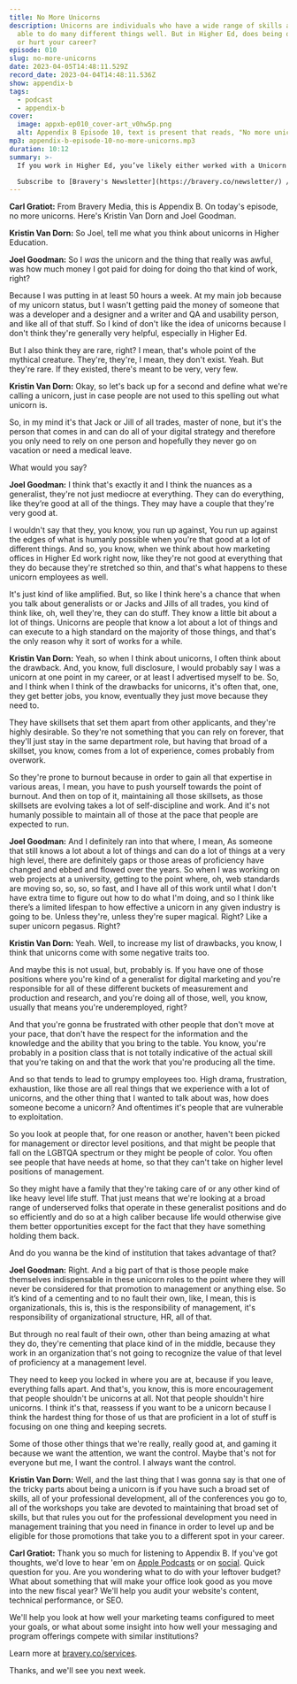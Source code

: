 ```yaml
---
title: No More Unicorns
description: Unicorns are individuals who have a wide range of skills and are
  able to do many different things well. But in Higher Ed, does being one help
  or hurt your career?
episode: 010
slug: no-more-unicorns
date: 2023-04-05T14:48:11.529Z
record_date: 2023-04-04T14:48:11.536Z
show: appendix-b
tags:
  - podcast
  - appendix-b
cover:
  image: appxb-ep010_cover-art_v0hw5p.png
  alt: Appendix B Episode 10, text is present that reads, "No more unicorns."
mp3: appendix-b-episode-10-no-more-unicorns.mp3
duration: 10:12
summary: >-
  If you work in Higher Ed, you’ve likely either worked with a Unicorn or, you’d describe *yourself* as one. Either way, you probably know that they typically have a wide range of skills and can do many different things well. It’s not all sunshine and rainbows, though. Unicorns typically experience burnout, high turnover rates, frustration with slower-moving colleagues, and being underemployed. 

  Subscribe to [Bravery's Newsletter](https://bravery.co/newsletter/) / [Follow Joel](https://www.linkedin.com/in/joelgoodman/) / [Follow Kristin](https://www.linkedin.com/in/kristinvandorn/) / Check out the [Bravery YouTube Channel](https://www.youtube.com/@BraveryMedia)
---
```

**Carl Gratiot:**
From Bravery Media, this is Appendix B. On today's episode, no more unicorns. Here's Kristin Van Dorn and Joel Goodman. 

**Kristin Van Dorn:**
So Joel, tell me what you think about unicorns in Higher Education.

**Joel Goodman:**
So I *was* the unicorn and the thing that really was awful, was how much money I got paid for doing for doing tho that kind of work, right?

Because I was putting in at least 50 hours a week. At my main job because of my unicorn status, but I wasn't getting paid the money of someone that was a developer and a designer and a writer and QA and usability person, and like all of that stuff. So I kind of don't like the idea of unicorns because I don't think they're generally very helpful, especially in Higher Ed.

But I also think they are rare, right? I mean, that's whole point of the mythical creature. They're, they're, I mean, they don't exist. Yeah. But they're rare. If they existed, there's meant to be very, very few. 

**Kristin Van Dorn:**
Okay, so let's back up for a second and define what we're calling a unicorn, just in case people are not used to this spelling out what unicorn is. 

So, in my mind it's that Jack or Jill of all trades, master of none, but it's the person that comes in and can do all of your digital strategy and therefore you only need to rely on one person and hopefully they never go on vacation or need a medical leave.

What would you say?

**Joel Goodman:**
I think that's exactly it and I think the nuances as a generalist, they're not just mediocre at everything. They can do everything, like they’re good at all of the things. They may have a couple that they're very good at.

I wouldn't say that they, you know, you run up against, You run up against the edges of what is humanly possible when you're that good at a lot of different things. And so, you know, when we think about how marketing offices in Higher Ed work right now, like they're not good at everything that they do because they're stretched so thin, and that's what happens to these unicorn employees as well.

It's just kind of like amplified. But, so like I think here's a chance that when you talk about generalists or or Jacks and Jills of all trades, you kind of think like, oh, well they're, they can do stuff. They know a little bit about a lot of things. Unicorns are people that know a lot about a lot of things and can execute to a high standard on the majority of those things, and that's the only reason why it sort of works for a while.

**Kristin Van Dorn:**
Yeah, so when I think about unicorns, I often think about the drawback. And, you know, full disclosure, I would probably say I was a unicorn at one point in my career, or at least I advertised myself to be. So, and I think when I think of the drawbacks for unicorns, it's often that, one, they get better jobs, you know, eventually they just move because they need to. 

They have skillsets that set them apart from other applicants, and they're highly desirable. So they're not something that you can rely on forever, that they'll just stay in the same department role, but having that broad of a skillset, you know, comes from a lot of experience, comes probably from overwork.

So they're prone to burnout because in order to gain all that expertise in various areas, I mean, you have to push yourself towards the point of burnout. And then on top of it, maintaining all those skillsets, as those skillsets are evolving takes a lot of self-discipline and work. And it's not humanly possible to maintain all of those at the pace that people are expected to run.

**Joel Goodman:**
And I definitely ran into that where, I mean, As someone that still knows a lot about a lot of things and can do a lot of things at a very high level, there are definitely gaps or those areas of proficiency have changed and ebbed and flowed over the years. So when I was working on web projects at a university, getting to the point where, oh, web standards are moving so, so, so, so fast, and I have all of this work until what I don't have extra time to figure out how to do what I'm doing, and so I think like there’s a limited lifespan to how effective a unicorn in any given industry is going to be. Unless they're, unless they're super magical. Right? Like a super unicorn pegasus. Right?

**Kristin Van Dorn:**
Yeah. Well, to increase my list of drawbacks, you know, I think that unicorns come with some negative traits too.

And maybe this is not usual, but, probably is. If you have one of those positions where you're kind of a generalist for digital marketing and you're responsible for all of these different buckets of measurement and production and research, and you're doing all of those, well, you know, usually that means you're underemployed, right?

And that you're gonna be frustrated with other people that don't move at your pace, that don't have the respect for the information and the knowledge and the ability that you bring to the table. You know, you're probably in a position class that is not totally indicative of the actual skill that you're taking on and that the work that you're producing all the time.

And so that tends to lead to grumpy employees too. High drama, frustration, exhaustion, like those are all real things that we experience with a lot of unicorns, and the other thing that I wanted to talk about was, how does someone become a unicorn? And oftentimes it's people that are vulnerable to exploitation.

So you look at people that, for one reason or another, haven't been picked for management or director level positions, and that might be people that fall on the LGBTQA spectrum or they might be people of color. You often see people that have needs at home, so that they can't take on higher level positions of management.

So they might have a family that they're taking care of or any other kind of like heavy level life stuff. That just means that we're looking at a broad range of underserved folks that operate in these generalist positions and do so efficiently and do so at a high caliber because life would otherwise give them better opportunities except for the fact that they have something holding them back.

And do you wanna be the kind of institution that takes advantage of that?

**Joel Goodman:**
Right. And a big part of that is those people make themselves indispensable in these unicorn roles to the point where they will never be considered for that promotion to management or anything else. So it’s kind of a cementing and to no fault their own, like, I mean, this is organizationals, this is, this is the responsibility of management, it's responsibility of organizational structure, HR, all of that.

But through no real fault of their own, other than being amazing at what they do, they're cementing that place kind of in the middle, because they work in an organization that's not going to recognize the value of that level of proficiency at a management level. 

They need to keep you locked in where you are at, because if you leave, everything falls apart. And that's, you know, this is more encouragement that people shouldn't be unicorns at all. Not that people shouldn't hire unicorns. I think it's that, reassess if you want to be a unicorn because I think the hardest thing for those of us that are proficient in a lot of stuff is focusing on one thing and keeping secrets.

Some of those other things that we're really, really good at, and gaming it because we want the attention, we want the control. Maybe that's not for everyone but me, I want the control. I always want the control.

**Kristin Van Dorn:**
Well, and the last thing that I was gonna say is that one of the tricky parts about being a unicorn is if you have such a broad set of skills, all of your professional development, all of the conferences you go to, all of the workshops you take are devoted to maintaining that broad set of skills, but that rules you out for the professional development you need in management training that you need in finance in order to level up and be eligible for those promotions that take you to a different spot in your career.

**Carl Gratiot:**
Thank you so much for listening to Appendix B. If you've got thoughts, we'd love to hear 'em on [Apple Podcasts](https://podcasts.apple.com/us/podcast/appendix-b/id1672064420) or on [social](https://www.youtube.com/@BraveryMedia). Quick question for you. Are you wondering what to do with your leftover budget? What about something that will make your office look good as you move into the new fiscal year? We'll help you audit your website's content, technical performance, or SEO.

We'll help you look at how well your marketing teams configured to meet your goals, or what about some insight into how well your messaging and program offerings compete with similar institutions? 

Learn more at [bravery.co/services](https://bravery.co/services). 

Thanks, and we'll see you next week.